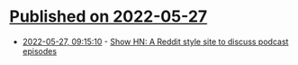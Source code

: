 # [Published on 2022-05-27](index.md)

* [2022-05-27, 09:15:10](https://news.ycombinator.com/item?id=31527544) - [Show HN: A Reddit style site to discuss podcast episodes](https://podbabble.com/)

